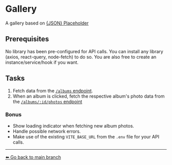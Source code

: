 # Gallery
A gallery based on [{JSON} Placeholder](https://jsonplaceholder.typicode.com/)

## Prerequisites
No library has been pre-configured for API calls. You can install any library (axios, react-query, node-fetch) to do so. You are also free to create an instance/service/hook if you want.
## Tasks
1. Fetch data from the [`/albums` endpoint](https://jsonplaceholder.typicode.com/albums).
2. When an album is clicked, fetch the respective album's photo data from the [`/albums/:id/photos` endpoint](https://jsonplaceholder.typicode.com/albums/1/photos)

### Bonus
- Show loading indicator when fetching new album photos.
- Handle possible network errors.
- Make use of the existing `VITE_BASE_URL` from the `.env` file for your API calls.
---

[:arrow_left: Go back to main branch](https://github.com/OttrTechnology/react-assessment#getting-started)
